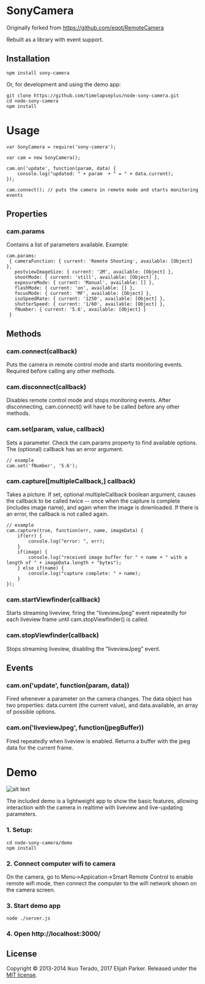 # SonyCamera

Originally forked from https://github.com/eqot/RemoteCamera

Rebuilt as a library with event support.


## Installation

```
npm install sony-camera
```
Or, for development and using the demo app:
```
git clone https://github.com/timelapseplus/node-sony-camera.git
cd node-sony-camera
npm install
```

# Usage

```
var SonyCamera = require('sony-camera');

var cam = new SonyCamera();

cam.on('update', function(param, data) {
	console.log("updated: " + param  + " = " + data.current);
});

cam.connect(); // puts the camera in remote mode and starts monitoring events
```

## Properties

### cam.params

Contains a list of parameters available.  Example:
  ```
  cam.params: 
   { cameraFunction: { current: 'Remote Shooting', available: [Object] },
     postviewImageSize: { current: '2M', available: [Object] },
     shootMode: { current: 'still', available: [Object] },
     exposureMode: { current: 'Manual', available: [] },
     flashMode: { current: 'on', available: [] },
     focusMode: { current: 'MF', available: [Object] },
     isoSpeedRate: { current: '1250', available: [Object] },
     shutterSpeed: { current: '1/60', available: [Object] },
     fNumber: { current: '5.6', available: [Object] }
   }
 ```

## Methods

### cam.connect(callback)

Puts the camera in remote control mode and starts monitoring events.  Required before calling any other methods.

### cam.disconnect(callback)

Disables remote control mode and stops monitoring events.  After disconnecting, cam.connect() will have to be called before any other methods.

### cam.set(param, value, callback)

Sets a parameter. Check the cam.params property to find available options.  The (optional) callback has an error argument.
```
// example
cam.set('fNumber', '5.6');
```
### cam.capture([multipleCallback,] callback)

Takes a picture. If set, optional multipleCallback boolean argument, causes the callback to be called twice -- once when the capture is complete (includes image name), and again when the image is downloaded.  If there is an error, the callback is not called again. 
```
// example
cam.capture(true, function(err, name, imageData) {
	if(err) {
		console.log("error: ", err);
	}
	if(image) {
		console.log("received image buffer for " + name + " with a length of " + imageData.length + "bytes");
	} else if(name) {
		console.log("capture complete: " + name);
	}
});
```

### cam.startViewfinder(callback)
Starts streaming liveview, firing the "liveviewJpeg" event repeatedly for each liveview frame until cam.stopViewfinder() is called.

### cam.stopViewfinder(callback)
Stops streaming liveview, disabling the "liveviewJpeg" event.

## Events

### cam.on('update', function(param, data))

Fired whenever a parameter on the camera changes. The data object has two properties: data.current (the current value), and data.available, an array of possible options.

### cam.on('liveviewJpeg', function(jpegBuffer))

Fired repeatedly when liveview is enabled.  Returns a buffer with the jpeg data for the current frame.

# Demo

![alt text](https://github.com/timelapseplus/node-sony-camera/blob/master/demo/screenshot.png "demo screenshot")

The included demo is a lightweight app to show the basic features, allowing interaction with the camera in realtime with liveview and live-updating parameters.

### 1. Setup:
```
cd node-sony-camera/demo
npm install
```
### 2. Connect computer wifi to camera 
On the camera, go to Menu->Appication->Smart Remote Control to enable remote wifi mode, then connect the computer to the wifi network shown on the camera screen.

### 3. Start demo app
```
node ./server.js
```

### 4. Open http://localhost:3000/



## License

Copyright &copy; 2013-2014 Ikuo Terado, 2017 Elijah Parker. Released under the [MIT license](http://www.opensource.org/licenses/mit-license.php).
